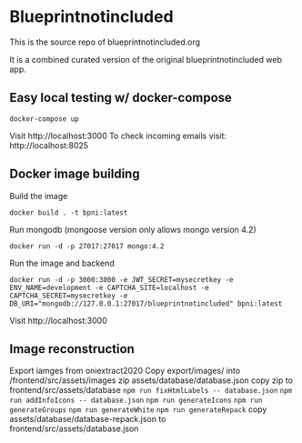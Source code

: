 # Blueprintnotincluded

This is the source repo of blueprintnotincluded.org

It is a combined curated version of the original blueprintnotincluded web app.

## Easy local testing w/ docker-compose

`docker-compose up`

Visit http://localhost:3000
To check incoming emails visit: http://localhost:8025

## Docker image building

Build the image

`docker build . -t bpni:latest`

Run mongodb (mongoose version only allows mongo version 4.2)

`docker run -d -p 27017:27017 mongo:4.2`

Run the image and backend

`docker run -d -p 3000:3000 -e JWT_SECRET=mysecretkey -e ENV_NAME=development -e CAPTCHA_SITE=localhost -e CAPTCHA_SECRET=mysecretkey -e DB_URI="mongodb://127.0.0.1:27017/blueprintnotincluded" bpni:latest`

Visit http://localhost:3000

## Image reconstruction
Export iamges from oniextract2020
Copy export/images/ into /frontend/src/assets/images
zip assets/database/database.json
copy zip to frontend/src/assets/database
`npm run fixHtmlLabels -- database.json`
`npm run addInfoIcons -- database.json`
`npm run generateIcons`
`npm run generateGroups`
`npm run generateWhite`
`npm run generateRepack`
copy assets/database/database-repack.json to frontend/src/assets/database.json